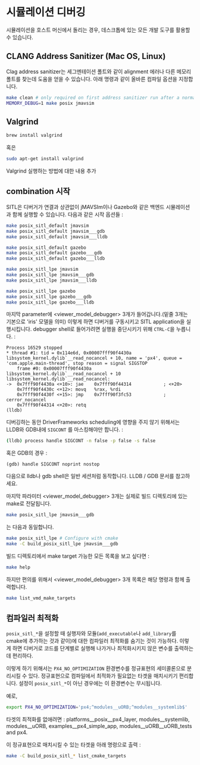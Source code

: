 # 시뮬레이션 디버깅

시뮬레이션을 호스트 머신에서 돌리는 경우, 데스크톱에 있는 모든 개발 도구를 활용할 수 있습니다.

## CLANG Address Sanitizer (Mac OS, Linux)

Clag address sanitizer는 세그멘테이션 폴트와 같이 alignment 에러나 다른 메모리 폴트를 찾는데 도움을 얻을 수 있습니다. 아래 명령과 같이 올바른 컴파일 옵션을 지정합니다.

```sh
make clean # only required on first address sanitizer run after a normal build
MEMORY_DEBUG=1 make posix jmavsim
```

## Valgrind

```sh
brew install valgrind
```

혹은

```sh
sudo apt-get install valgrind
```

<aside class="todo">
Valgrind 실행하는 방법에 대한 내용 추가
</aside>

## combination 시작

SITL은 디버거가 연결과 상관없이 jMAVSIm이나 Gazebo와 같은 백엔드 시뮬레이션과 함께 실행할 수 있습니다. 다음과 같은 시작 옵션들 :

```sh
make posix_sitl_default jmavsim
make posix_sitl_default jmavsim___gdb
make posix_sitl_default jmavsim___lldb

make posix_sitl_default gazebo
make posix_sitl_default gazebo___gdb
make posix_sitl_default gazebo___lldb

make posix_sitl_lpe jmavsim
make posix_sitl_lpe jmavsim___gdb
make posix_sitl_lpe jmavsim___lldb

make posix_sitl_lpe gazebo
make posix_sitl_lpe gazebo___gdb
make posix_sitl_lpe gazebo___lldb
```

마지막 parameter에 &lt;viewer\_model\_debugger&gt; 3개가 들어갑니다.(밑줄 3개는 기본으로 &#39;iris&#39; 모델을 의미)
이렇게 하면 디버거를 구동시키고 SITL application을 실행시킵니다. debugger shell로 들어가려면 실행을 중단시키기 위해 ```CTRL-C```을 누릅니다. :

```gdb
Process 16529 stopped
* thread #1: tid = 0x114e6d, 0x00007fff90f4430a libsystem_kernel.dylib`__read_nocancel + 10, name = 'px4', queue = 'com.apple.main-thread', stop reason = signal SIGSTOP
    frame #0: 0x00007fff90f4430a libsystem_kernel.dylib`__read_nocancel + 10
libsystem_kernel.dylib`__read_nocancel:
->  0x7fff90f4430a <+10>: jae    0x7fff90f44314            ; <+20>
    0x7fff90f4430c <+12>: movq   %rax, %rdi
    0x7fff90f4430f <+15>: jmp    0x7fff90f3fc53            ; cerror_nocancel
    0x7fff90f44314 <+20>: retq
(lldb)
```

디버깅하는 동안 DriverFrameworks scheduling에 영향을 주지 않기 위해서는 LLDB와 GDB내에 ```SIGCONT``` 를 마스킹해야만 합니다. :

```bash
(lldb) process handle SIGCONT -n false -p false -s false
```

혹은 GDB의 경우 :

```
(gdb) handle SIGCONT noprint nostop
```

다음으로 lldb나 gdb shell은 일반 세션처럼 동작합니다. LLDB / GDB 문서를 참고하세요.

마지막 파라미터 &lt;viewer\_model\_debugger&gt; 3개는 실제로 빌드 디렉토리에 있는 make로 전달됩니다.

```sh
make posix_sitl_lpe jmavsim___gdb
```

는 다음과 동일합니다.

```sh
make posix_sitl_lpe	# Configure with cmake
make -C build_posix_sitl_lpe jmavsim___gdb
```

빌드 디렉토리에서 make target 가능한 모든 목록을 보고 싶다면 :

```sh
make help
```

하지만 편의를 위해서  &lt;viewer\_model\_debugger&gt; 3개 목록은 해당 명령과 함께 출력합니다.

```sh
make list_vmd_make_targets
```

## 컴파일러 최적화

`posix_sitl_*`을 설정할 때 실행자와 모듈(`add_executable`나 `add_library`를 cmake에 추가하는 것과 같이)에 대한 컴파일러 최적화를 숨기는 것이 가능하다. 이렇게 하면 디버거로 코드를 단계별로 실행해 나가거나 최적화시키지 않은 변수를 출력하는데 편리하다.

이렇게 하기 위해서는 `PX4_NO_OPTIMIZATION` 환경변수를 정규표현의 세미콜론으로 분리시킬 수 있다. 정규표현으로 컴파일에서 최적화가 필요없는 타겟을 매치시키기 편리합니다. 설정이 `posix_sitl_*`이 아닌 경우에는 이 환경변수는 무시됩니다.

예로,

```sh
export PX4_NO_OPTIMIZATION='px4;^modules__uORB;^modules__systemlib$'
```

타겟의 최적화를 없애려면 : platforms\_\_posix\_\_px4\_layer, modules\_\_systemlib, modules\_\_uORB, examples\_\_px4\_simple\_app, modules\_\_uORB\_\_uORB\_tests and px4.

이 정규표현으로 매치시킬 수 있는 타겟을 아래 명령으로 출력 :

```sh
make -C build_posix_sitl_* list_cmake_targets
```
